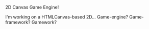 2D Canvas Game Engine!

I'm working on a HTMLCanvas-based 2D... Game-engine? Game-framework? Gamework?
